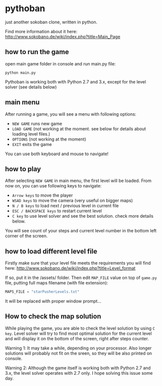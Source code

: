 # pythoban

just another sokoban clone, written in python.

Find more information about it here: http://www.sokobano.de/wiki/index.php?title=Main_Page

## how to run the game

open main game folder in console and run main.py file:
```
python main.py
```

Pythoban is working both with Python 2.7 and 3.x, except for the level solver (see details below)

## main menu

After running a game, you will see a menu with following options:

* ```NEW GAME``` runs new game
* ```LOAD GAME``` (not working at the moment. see below for details about loading level files.)
* ```OPTIONS``` (not working at the moment)
* ```EXIT``` exits the game

You can use both keyboard and mouse to navigate!

## how to play

After selecting ```NEW GAME``` in main menu, the first level will be loaded. From now on, you can use following keys to navigate:

* ```Arrow keys``` to move the player
* ```WSAD keys``` to move the camera (very useful on bigger maps)
* ```N / B keys``` to load next / previous level in current file
* ```ESC / BACKSPACE keys``` to restart current level
* ```C key``` to use level solver and see the best solution. check more details below.

You will see count of your steps and current level number in the bottom left corner of the screen.

## how to load different level file

Firstly make sure that your level file meets the requirements you will find here: http://www.sokobano.de/wiki/index.php?title=Level_format 

If so, put it in the /assets/ folder. Then edit ```MAP_FILE``` value on top of ```game.py``` file, putting full maps filename (with file extension):

```python
MAPS_FILE = "starPusherLevels.txt"
```

It will be replaced with proper window prompt...

## How to check the map solution

While playing the game, you are able to check the level solution by using ```C key```. Level solver will try to find most optimal solution for the current level and will display it on the bottom of the screen, right after steps counter.

Warning 1: It may take a while, depending on your processor. Also longer solutions will probably not fit on the sreen, so they will be also printed on console.

Warning 2: Although the game itself is working both with Python 2.7 and 3.x, the level solver operates with 2.7 only. I hope solving this issue some day.
